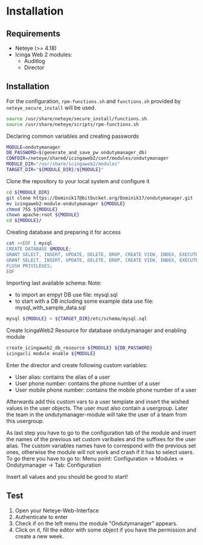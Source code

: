 # Installation

## Requirements
* Neteye (>= 4.18)
* Icinga Web 2 modules:
	* Auditlog
	* Director

## Installation

For the configuration, `rpm-functions.sh` and `functions.sh` provided by `neteye_secure_install` will be used.

```bash
source /usr/share/neteye/secure_install/functions.sh
source /usr/share/neteye/scripts/rpm-functions.sh
```

Declaring common variables and creating passwords

```bash
MODULE=ondutymanager
DB_PASSWORD=$(generate_and_save_pw ondutymanager_db)
CONFDIR=/neteye/shared/icingaweb2/conf/modules/ondutymanager
MODULE_DIR="/usr/share/icingaweb2/modules"
TARGET_DIR="${MODULE_DIR}/${MODULE}"
```


Clone the repository to your local system and configure it

```bash
cd ${MODULE_DIR}
git clone https://Dominik17@bitbucket.org/Dominik17/ondutymanager.git
mv icingaweb2-module-ondutymanager ${MODULE}
chmod 755 ${MODULE}
chown apache:root ${MODULE}
cd ${MODULE}/
```

Creating database and preparing it for access

```bash
cat <<EOF | mysql
CREATE DATABASE $MODULE;
GRANT SELECT, INSERT, UPDATE, DELETE, DROP, CREATE VIEW, INDEX, EXECUTE ON ${MODULE}.* TO '${MODULE}'@'localhost' IDENTIFIED BY '${DB_PASSWORD}';
GRANT SELECT, INSERT, UPDATE, DELETE, DROP, CREATE VIEW, INDEX, EXECUTE ON ${MODULE}.* TO '${MODULE}'@'%' IDENTIFIED BY '${DB_PASSWORD}';
FLUSH PRIVILEGES;
EOF
```

Importing last available schema:
Note:
- to import an empyt DB use file: mysql.sql
- to start with a DB including some example data use file: mysql_with_sample_data.sql

```bash
mysql ${MODULE} < ${TARGET_DIR}/etc/schema/mysql.sql
```

Create IcingaWeb2 Resource for database ondutymanager and enabling module

```bash
create_icingaweb2_db_resource ${MODULE} ${DB_PASSWORD}
icingacli module enable ${MODULE}
```

Enter the director and create following custom variables:
- User alias: contains the alias of a user
- User phone number: contains the phone number of a user
- User mobile phone number: contains the mobile phone number of a user

Afterwards add this custom vars to a user template and insert the wished values in the user objects.
The user must also contain a usergroup. Later the team in the ondutymanager-module will take the user of a team from this usergroup.

As last step you have to go to the configuration tab of the module and insert the names of the previous set custom varibales and the suffixes for the user alias. The custom variables names have to correspond with the previous set ones, otherwise the module will not work and crash if it has to select users.
To go there you have to go to:
    Menu point: Configuration -> Modules -> Ondutymanager -> Tab: Configuration

Insert all values and you should be good to start!

## Test
1. Open your Neteye-Web-Interface
2. Authenticate to enter
3. Check if on the left menu the module "Ondutymanager" appears.
4. Click on it, fill the editor with some object if you have the permission and create a new week.